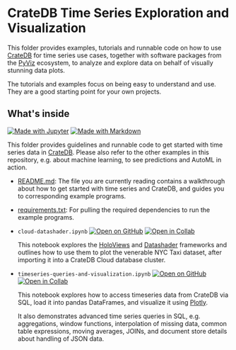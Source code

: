 # CrateDB Time Series Exploration and Visualization

This folder provides examples, tutorials and runnable code on how to use
[CrateDB] for time series use cases, together with software packages from
the [PyViz] ecosystem, to analyze and explore data on behalf of visually
stunning data plots.

The tutorials and examples focus on being easy to understand and use. They
are a good starting point for your own projects.


## What's inside

[![Made with Jupyter](https://img.shields.io/badge/Made%20with-Jupyter-orange?logo=Jupyter)](https://jupyter.org/try) [![Made with Markdown](https://img.shields.io/badge/Made%20with-Markdown-1f425f.svg?logo=Markdown)](https://commonmark.org)

This folder provides guidelines and runnable code to get started with time series data in [CrateDB]. Please also refer to the other examples in this repository, e.g. about machine learning, to see predictions and AutoML in action.

- [README.md](README.md): The file you are currently reading contains a
  walkthrough about how to get started with time series and CrateDB,
  and guides you to corresponding example programs.

- [requirements.txt](requirements.txt): For pulling the required dependencies to
  run the example programs.

- `cloud-datashader.ipynb` [![Open on GitHub](https://img.shields.io/badge/Open%20on-GitHub-lightgray?logo=GitHub)](cloud-datashader.ipynb) [![Open in Collab](https://colab.research.google.com/assets/colab-badge.svg)](https://colab.research.google.com/github/crate/cratedb-examples/blob/main/topic/timeseries/explore/cloud-datashader.ipynb)

  This notebook explores the [HoloViews] and [Datashader] frameworks and outlines
  how to use them to plot the venerable NYC Taxi dataset, after importing it into
  a CrateDB Cloud database cluster.

- `timeseries-queries-and-visualization.ipynb` [![Open on GitHub](https://img.shields.io/badge/Open%20on-GitHub-lightgray?logo=GitHub)](timeseries-queries-and-visualization.ipynb) [![Open in Collab](https://colab.research.google.com/assets/colab-badge.svg)](https://colab.research.google.com/github/crate/cratedb-examples/blob/main/topic/timeseries/explore/timeseries-queries-and-visualization.ipynb)

  This notebook explores how to access timeseries data from CrateDB via SQL, 
  load it into pandas DataFrames, and visualize it using [Plotly].
  
  It also demonstrates advanced time series queries in SQL, e.g. aggregations,
  window functions, interpolation of missing data, common table expressions, 
  moving averages, JOINs, and document store details about handling of JSON data.


[CrateDB]: https://github.com/crate/crate
[Datashader]: https://datashader.org/
[HoloViews]: https://www.holoviews.org/
[Plotly]: https://plotly.com/python/
[PyViz]: https://pyviz.org/
